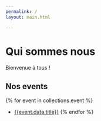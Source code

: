 ```yaml
---
permalink: /
layout: main.html

---
```


# Qui sommes nous

Bienvenue à tous !

## Nos events

{% for event in collections.event %}
- [{{event.data.title}}]({{event.url}})
{% endfor %}
